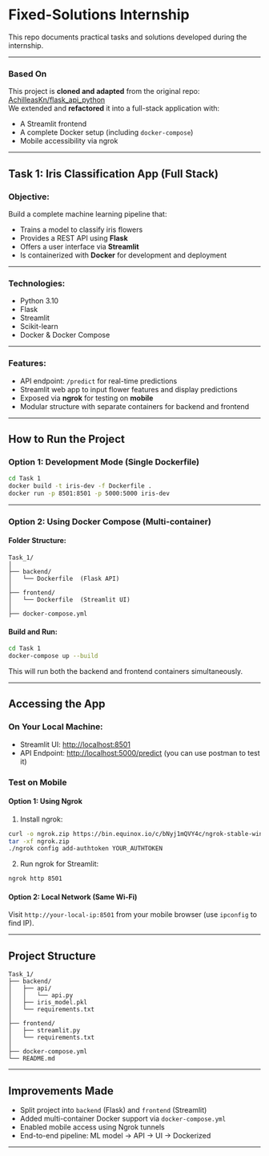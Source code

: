 # Fixed-Solutions Internship

 
This repo documents practical tasks and solutions developed during the internship.

---

### Based On

This project is **cloned and adapted** from the original repo:  
 [AchilleasKn/flask_api_python](https://github.com/AchilleasKn/flask_api_python)  
We extended and **refactored** it into a full-stack application with:

- A Streamlit frontend
- A complete Docker setup (including `docker-compose`)
- Mobile accessibility via ngrok

---

## Task 1: Iris Classification App (Full Stack)

###  Objective:
Build a complete machine learning pipeline that:
- Trains a model to classify iris flowers
- Provides a REST API using **Flask**
- Offers a user interface via **Streamlit**
- Is containerized with **Docker** for development and deployment

---

### Technologies:
- Python 3.10  
- Flask  
- Streamlit  
- Scikit-learn  
- Docker & Docker Compose

---

### Features:
- API endpoint: `/predict` for real-time predictions  
- Streamlit web app to input flower features and display predictions  
- Exposed via **ngrok** for testing on **mobile**  
- Modular structure with separate containers for backend and frontend

---

##  How to Run the Project

###  Option 1: Development Mode (Single Dockerfile)

```bash
cd Task 1
docker build -t iris-dev -f Dockerfile .
docker run -p 8501:8501 -p 5000:5000 iris-dev
```

---

### Option 2: Using Docker Compose (Multi-container)

#### Folder Structure:
```
Task_1/
│
├── backend/
│   └── Dockerfile  (Flask API)
│
├── frontend/
│   └── Dockerfile  (Streamlit UI)
│
├── docker-compose.yml
```

####  Build and Run:
```bash
cd Task 1
docker-compose up --build
```

This will run both the backend and frontend containers simultaneously.

---

## Accessing the App

### On Your Local Machine:
- Streamlit UI: [http://localhost:8501](http://localhost:8501)
- API Endpoint: [http://localhost:5000/predict](http://localhost:5000/predict) (you can use postman to test it)

### Test on Mobile

#### Option 1: Using Ngrok
1. Install ngrok:
```bash
curl -o ngrok.zip https://bin.equinox.io/c/bNyj1mQVY4c/ngrok-stable-windows-amd64.zip
tar -xf ngrok.zip
./ngrok config add-authtoken YOUR_AUTHTOKEN
```

2. Run ngrok for Streamlit:
```bash
ngrok http 8501
```

#### Option 2: Local Network (Same Wi-Fi)
Visit `http://your-local-ip:8501` from your mobile browser (use `ipconfig` to find IP).

---

## Project Structure

```
Task_1/
├── backend/
│   ├── api/
│   │   └── api.py
│   ├── iris_model.pkl
│   └── requirements.txt
│
├── frontend/
│   ├── streamlit.py
│   └── requirements.txt
│
├── docker-compose.yml
└── README.md
```

---

## Improvements Made

- Split project into `backend` (Flask) and `frontend` (Streamlit)
- Added multi-container Docker support via `docker-compose.yml`
- Enabled mobile access using Ngrok tunnels
-  End-to-end pipeline: ML model → API → UI → Dockerized

---
